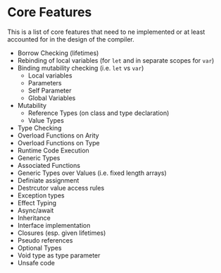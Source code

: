 # Core Features

This is a list of core features that need to ne implemented or at least accounted for in the design of the compiler.

* Borrow Checking (lifetimes)
* Rebinding of local variables (for `let` and in separate scopes for `var`)
* Binding mutability checking (i.e. `let` vs `var`)
  * Local variables
  * Parameters
  * Self Parameter
  * Global Variables
* Mutability
  * Reference Types (on class and type declaration)
  * Value Types
* Type Checking
* Overload Functions on Arity
* Overload Functions on Type
* Runtime Code Execution
* Generic Types
* Associated Functions
* Generic Types over Values (i.e. fixed length arrays)
* Definiate assignment
* Destrcutor value access rules
* Exception types
* Effect Typing
* Async/await
* Inheritance
* Interface implementation
* Closures (esp. given lifetimes)
* Pseudo references
* Optional Types
* Void type as type parameter
* Unsafe code
